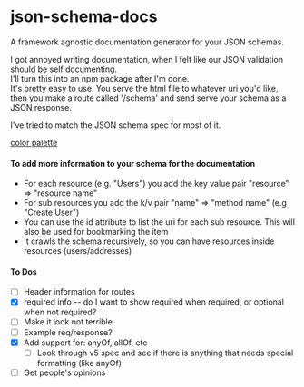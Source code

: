 # json-schema-docs
A framework agnostic documentation generator for your JSON schemas.

I got annoyed writing documentation, when I felt like our JSON validation should be self documenting.  
I'll turn this into an npm package after I'm done.  
It's pretty easy to use. You serve the html file to whatever uri you'd like, then you make a route called '/schema' and send serve your schema as a JSON response.  

I've tried to match the JSON schema spec for most of it.

[color palette](http://paletton.com/#uid=13x0u0kktl7Xh3pEkaI5tyV00Kh)

#### To add more information to your schema for the documentation
- For each resource (e.g. "Users") you add the key value pair "resource" => "resource name"
- For sub resources you add the k/v pair "name" => "method name" (e.g "Create User")
- You can use the id attribute to list the uri for each sub resource. This will also be used for bookmarking the item
- It crawls the schema recursively, so you can have resources inside resources (users/addresses)

#### To Dos
- [ ] Header information for routes
- [x] required info -- do I want to show required when required, or optional when not required?
- [ ] Make it look not terrible
- [ ] Example req/response?
- [x] Add support for: anyOf, allOf, etc
  - [ ] Look through v5 spec and see if there is anything that needs special formatting (like anyOf)
- [ ] Get people's opinions
